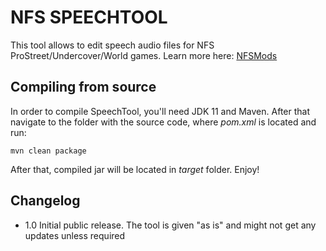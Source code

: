 # NFS SPEECHTOOL

This tool allows to edit speech audio files for NFS ProStreet/Undercover/World games. Learn more here: [NFSMods](https://nfsmods.xyz/mod/5001)

## Compiling from source

In order to compile SpeechTool, you'll need JDK 11 and Maven. After that navigate to the folder with the source code, where _pom.xml_ is located and run:
```
mvn clean package
```
After that, compiled jar will be located in _target_ folder. Enjoy!

## Changelog

- 1.0 Initial public release. The tool is given "as is" and might not get any updates unless required